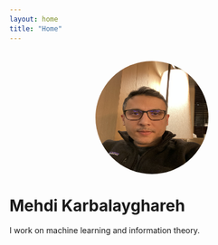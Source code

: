 ```yaml
---
layout: home
title: "Home"
---
```


<img src="/assets/images/IMG_5182.jpeg" alt="Profile Photo" style="width: 200px; height: 200px; border-radius: 50%; display: block; margin: 2rem auto 1rem;">
<h1>Mehdi Karbalayghareh</h1>
<p>I work on machine learning and information theory.</p>
